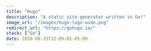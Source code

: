```yaml
---
title: "Hugo"
description: "A static site generator written in Go!"
image_url: "/images/hugo-logo-wide.png"
redirect_url: "https://gohugo.io/"
stack: ["Go"]
date: 2020-08-15T12:09:01-05:00
---
```


